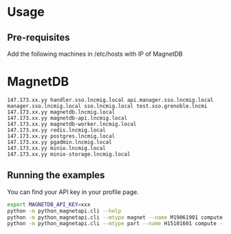# Usage

## Pre-requisites

Add the following machines in /etc/hosts with IP of MagnetDB

# MagnetDB

```
147.173.xx.yy handler.sso.lncmig.local api.manager.sso.lncmig.local manager.sso.lncmig.local sso.lncmig.local test.sso.grenoble.lncmi
147.173.xx.yy magnetdb.lncmig.local
147.173.xx.yy magnetdb-api.lncmig.local
147.173.xx.yy magnetdb-worker.lncmig.local
147.173.xx.yy redis.lncmig.local
147.173.xx.yy postgres.lncmig.local
147.173.xx.yy pgadmin.lncmig.local
147.173.xx.yy minio.lncmig.local
147.173.xx.yy minio-storage.lncmig.local
```

## Running the examples

You can find your API key in your profile page.

```bash
export MAGNETDB_API_KEY=xxx
python -m python_magnetapi.cli --help
python -m python_magnetapi.cli --mtype magnet --name M19061901 compute --flow_params
python -m python_magnetapi.cli --mtype part --name H15101601 compute --hoop_stress
```

